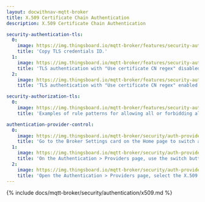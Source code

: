 ```yaml
---
layout: docwithnav-mqtt-broker
title: X.509 Certificate Chain Authentication
description: X.509 Certificate Chain Authentication

security-authentication-tls:
  0:
    image: https://img.thingsboard.io/mqtt-broker/features/security-authentication-tls-1.png
    title: 'Copy TLS credentials ID.'
  1:
    image: https://img.thingsboard.io/mqtt-broker/features/security-authentication-tls-2.png
    title: 'TLS authentication with "Use certificate CN regex" disabled to match certificate common name by exact match.'
  2:
    image: https://img.thingsboard.io/mqtt-broker/features/security-authentication-tls-3.png
    title: 'TLS authentication with "Use certificate CN regex" enabled to match certificate common name using a regex pattern.'

security-authorization-tls:
  0:
    image: https://img.thingsboard.io/mqtt-broker/features/security-authorization-tls-1.png
    title: 'Examples of rule patterns for allowing all or forbidding all.'

authentication-provider-control:
  0:
    image: https://img.thingsboard.io/mqtt-broker/security/auth-providers/provider-home-switch.png
    title: 'Go to the Broker Settings card on the Home page to switch authentication providers.'
  1:
    image: https://img.thingsboard.io/mqtt-broker/security/auth-providers/provider-table-switch.png
    title: 'On the Authentication > Providers page, use the switch button in the table’s right column to enable or disable providers.'
  2:
    image: https://img.thingsboard.io/mqtt-broker/security/auth-providers/x509-overview.png
    title: 'Open the Authentication > Providers page, select the X.509 Certificate Chain row, and click the "Edit" button to configure the provider.'
---
```


{% include docs/mqtt-broker/security/authentication/x509.md %}
